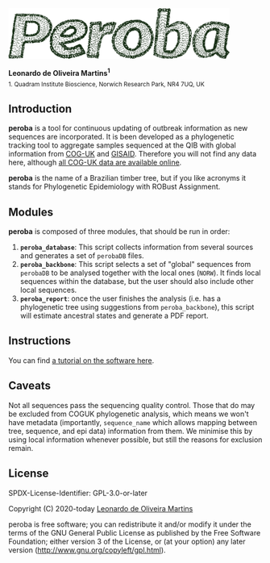 <img src="recipe/peroba.png" height="100">

__Leonardo de Oliveira Martins<sup>1</sup>__
<br>
<sub>1. Quadram Institute Bioscience, Norwich Research Park, NR4 7UQ, UK</sub>

## Introduction
**peroba** is a tool for continuous updating of outbreak information as new sequences are
incorporated. 
It is been developed as a phylogenetic tracking tool to aggregate samples sequenced at the QIB 
with global information from [COG-UK](https://www.cogconsortium.uk/) and [GISAID](https://www.gisaid.org/). 
Therefore you will not find any data here, although [all COG-UK data are available
online](https://www.cogconsortium.uk/data/).

**peroba** is the name of a Brazilian timber tree, but if you like acronyms it stands 
for Phylogenetic Epidemiology with ROBust Assignment. 

## Modules
**peroba** is composed of three modules, that should be run in order:
1. **`peroba_database`**: This script collects information from several sources and generates a set of `perobaDB` files.
2. **`peroba_backbone`**: This script selects a set of "global" sequences from `perobaDB` to be analysed together with the local ones 
(`NORW`). It finds local sequences within the database, but the user should also include other local sequences. 
3. **`peroba_report`**: once the user finishes the analysis (i.e. has a phylogenetic tree using suggestions from
   `peroba_backbone`), this script will estimate ancestral states and generate a PDF report.

## Instructions
You can find [a tutorial on the software here](docs/023.peroba_pipeline.ipynb).

## Caveats
Not all sequences pass the sequencing quality control. Those that do may be excluded from COGUK phylogenetic analysis,
which means we won't have metadata (importantly, `sequence_name` which allows mapping between tree, sequence, and epi
data) information from them. 
We minimise this by using local information whenever possible, but still the reasons for exclusion remain. 

## License 
SPDX-License-Identifier: GPL-3.0-or-later

Copyright (C) 2020-today  [Leonardo de Oliveira Martins](https://github.com/leomrtns)

peroba is free software; you can redistribute it and/or modify it under the terms of the GNU General Public
License as published by the Free Software Foundation; either version 3 of the License, or (at your option) any later
version (http://www.gnu.org/copyleft/gpl.html).
